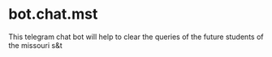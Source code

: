 # bot.chat.mst
This telegram chat bot will help to clear the queries of the future students of the missouri s&amp;t 
